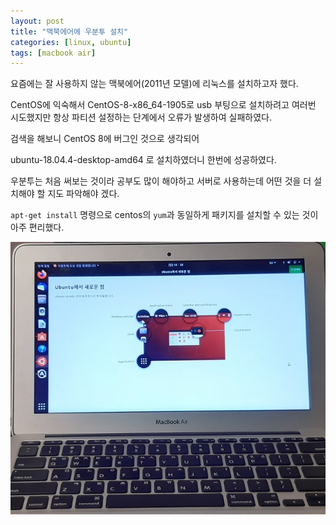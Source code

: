 ```yaml
---
layout: post
title: "맥북에어에 우분투 설치"
categories: [linux, ubuntu]
tags: [macbook air]
---
```


요즘에는 잘 사용하지 않는 맥북에어(2011년 모델)에 리눅스를 설치하고자 했다.

CentOS에 익숙해서 CentOS-8-x86_64-1905로 usb 부팅으로 설치하려고 여러번 시도했지만 항상 파티션 설정하는 단계에서 오류가 발생하여 실패하였다.

검색을 해보니 CentOS 8에 버그인 것으로 생각되어

ubuntu-18.04.4-desktop-amd64 로 설치하였더니 한번에 성공하였다.

우분투는 처음 써보는 것이라 공부도 많이 해야하고 서버로 사용하는데 어떤 것을 더 설치해야 할 지도 파악해야 겠다.

`apt-get install` 명령으로 centos의 `yum`과 동일하게 패키지를 설치할 수 있는 것이 아주 편리했다.

![맥북에어 2011 모델에 우분투 18.04 설치](/assets/linux/ubuntu/ubuntu-001-01.jpg) 

